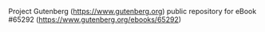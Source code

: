 Project Gutenberg (https://www.gutenberg.org) public repository for
eBook #65292 (https://www.gutenberg.org/ebooks/65292)
